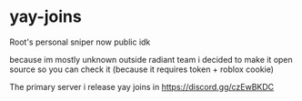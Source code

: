 # yay-joins
Root's personal sniper now public idk

because im mostly unknown outside radiant team i decided to make it open source so you can check it (because it requires token + roblox cookie)

The primary server i release yay joins in
https://discord.gg/czEwBKDC
